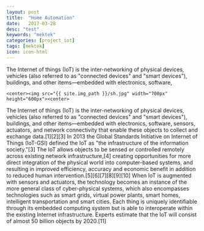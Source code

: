 ```yaml
---
layout: post
title:  "Home Automation"
date:   2017-03-28
desc: "test"
keywords: "mektek"
categories: [project_iot]
tags: [mektek]
icon: icon-html
---
```



The Internet of things (IoT) is the inter-networking of physical devices, vehicles (also referred to as "connected devices" and "smart devices"), buildings, and other items—embedded with electronics, software, 

   <!-- ![edit]({{ site.img_path }}/3steps/edit.gif) -->
	<center><img src="{{ site.img_path }}/sh.jpg" width="700px" height="600px"><center>

The Internet of things (IoT) is the inter-networking of physical devices, vehicles (also referred to as "connected devices" and "smart devices"), buildings, and other items—embedded with electronics, software, sensors, actuators, and network connectivity that enable these objects to collect and exchange data.[1][2][3] In 2013 the Global Standards Initiative on Internet of Things (IoT-GSI) defined the IoT as "the infrastructure of the information society."[3] The IoT allows objects to be sensed or controlled remotely <!-- more -->
across existing network infrastructure,[4] creating opportunities for more direct integration of the physical world into computer-based systems, and resulting in improved efficiency, accuracy and economic benefit in addition to reduced human intervention.[5][6][7][8][9][10] When IoT is augmented with sensors and actuators, the technology becomes an instance of the more general class of cyber-physical systems, which also encompasses technologies such as smart grids, virtual power plants, smart homes, intelligent transportation and smart cities. Each thing is uniquely identifiable through its embedded computing system but is able to interoperate within the existing Internet infrastructure. Experts estimate that the IoT will consist of almost 50 billion objects by 2020.[11]

	